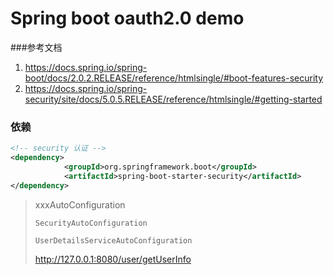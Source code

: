 # Spring boot oauth2.0 demo

###参考文档
1. https://docs.spring.io/spring-boot/docs/2.0.2.RELEASE/reference/htmlsingle/#boot-features-security
2. https://docs.spring.io/spring-security/site/docs/5.0.5.RELEASE/reference/htmlsingle/#getting-started



### 依赖

```xml
<!-- security 认证 -->
<dependency>
			<groupId>org.springframework.boot</groupId>
			<artifactId>spring-boot-starter-security</artifactId>
</dependency>
```



> xxxAutoConfiguration
>
> `SecurityAutoConfiguration`
>
> `UserDetailsServiceAutoConfiguration`
>
> http://127.0.0.1:8080/user/getUserInfo









